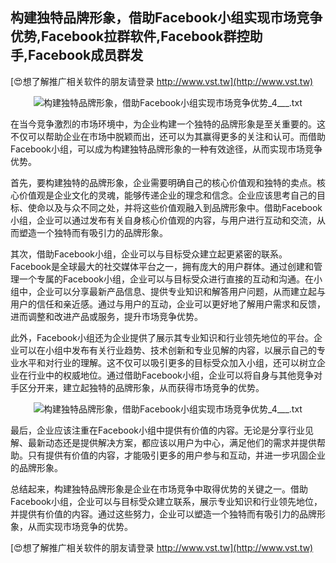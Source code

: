 ## **构建独特品牌形象，借助Facebook小组实现市场竞争优势,Facebook拉群软件,Facebook群控助手,Facebook成员群发**

[😍想了解推广相关软件的朋友请登录 http://www.vst.tw](http://www.vst.tw)

 <center><img src="https://vst.tw/MP4/tuiguang/png/2.png" alt="构建独特品牌形象，借助Facebook小组实现市场竞争优势_4___.txt"></center>

在当今竞争激烈的市场环境中，为企业构建一个独特的品牌形象是至关重要的。这不仅可以帮助企业在市场中脱颖而出，还可以为其赢得更多的关注和认可。而借助Facebook小组，可以成为构建独特品牌形象的一种有效途径，从而实现市场竞争优势。

首先，要构建独特的品牌形象，企业需要明确自己的核心价值观和独特的卖点。核心价值观是企业文化的灵魂，能够传递企业的理念和信念。企业应该思考自己的目标、使命以及与众不同之处，并将这些价值观融入到品牌形象中。借助Facebook小组，企业可以通过发布有关自身核心价值观的内容，与用户进行互动和交流，从而塑造一个独特而有吸引力的品牌形象。

其次，借助Facebook小组，企业可以与目标受众建立起更紧密的联系。Facebook是全球最大的社交媒体平台之一，拥有庞大的用户群体。通过创建和管理一个专属的Facebook小组，企业可以与目标受众进行直接的互动和沟通。在小组中，企业可以分享最新产品信息、提供专业知识和解答用户问题，从而建立起与用户的信任和亲近感。通过与用户的互动，企业可以更好地了解用户需求和反馈，进而调整和改进产品或服务，提升市场竞争优势。

此外，Facebook小组还为企业提供了展示其专业知识和行业领先地位的平台。企业可以在小组中发布有关行业趋势、技术创新和专业见解的内容，以展示自己的专业水平和对行业的理解。这不仅可以吸引更多的目标受众加入小组，还可以树立企业在行业中的权威地位。通过借助Facebook小组，企业可以将自身与其他竞争对手区分开来，建立起独特的品牌形象，从而获得市场竞争的优势。

 <center><img src="https://vst.tw/MP4/tuiguang/png/4.png" alt="构建独特品牌形象，借助Facebook小组实现市场竞争优势_4___.txt"></center>

最后，企业应该注重在Facebook小组中提供有价值的内容。无论是分享行业见解、最新动态还是提供解决方案，都应该以用户为中心，满足他们的需求并提供帮助。只有提供有价值的内容，才能吸引更多的用户参与和互动，并进一步巩固企业的品牌形象。

总结起来，构建独特品牌形象是企业在市场竞争中取得优势的关键之一。借助Facebook小组，企业可以与目标受众建立联系，展示专业知识和行业领先地位，并提供有价值的内容。通过这些努力，企业可以塑造一个独特而有吸引力的品牌形象，从而实现市场竞争的优势。

[😍想了解推广相关软件的朋友请登录 http://www.vst.tw](http://www.vst.tw)



